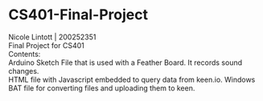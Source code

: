 ﻿# CS401-Final-Project
Nicole Lintott | 
200252351 <br>
Final Project for CS401 <br>
Contents: <br>
Arduino Sketch File that is used with a Feather Board. It records sound changes. <br>
HTML file with Javascript embedded to query data from keen.io.
Windows BAT file for converting files and uploading them to keen.
